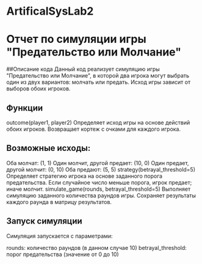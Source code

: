 # ArtificalSysLab2
# Отчет по симуляции игры "Предательство или Молчание"
##Описание кода
Данный код реализует симуляцию игры "Предательство или Молчание", в которой два игрока могут выбрать один из двух вариантов: молчать или предать. Исход игры зависит от выборов обоих игроков.

## Функции
outcome(player1, player2)
Определяет исход игры на основе действий обоих игроков.
Возвращает кортеж с очками для каждого игрока.
## Возможные исходы:
Оба молчат: (1, 1)
Один молчит, другой предает: (10, 0)
Один предает, другой молчит: (0, 10)
Оба предают: (5, 5)
strategy(betrayal_threshold=5)
Определяет стратегию игрока на основе заданного порога предательства.
Если случайное число меньше порога, игрок предает; иначе молчит.
simulate_game(rounds, betrayal_threshold=5)
Выполняет симуляцию заданного количества раундов игры.
Сохраняет результаты каждого раунда в матрицу результатов.
## Запуск симуляции
Симуляция запускается с параметрами:

rounds: количество раундов (в данном случае 10)
betrayal_threshold: порог предательства (значение от 0 до 10)

